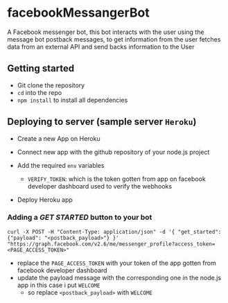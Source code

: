 # facebookMessangerBot
A Facebook messenger bot, this bot interacts with the user using the message bot postback messages, to get information from the user fetches data from an external API and send backs information to the User

## Getting started

- Git clone the repository 
- `cd` into the repo
- `npm install` to install all dependencies

## Deploying to server (sample server `Heroku`)

- Create a new App on Heroku
- Connect new app with the github repository of your node.js project
- Add the required `env` variables
  - `VERIFY_TOKEN`: which is the token gotten from app on facebook developer dashboard used to verify the webhooks
  
- Deploy Heroku app

### Adding a *GET STARTED* button to your bot

`curl -X POST -H "Content-Type: application/json" -d '{
  "get_started": {"payload": "<postback_payload>"}
}' "https://graph.facebook.com/v2.6/me/messenger_profile?access_token=<PAGE_ACCESS_TOKEN>"
`
- replace the `PAGE_ACCESS_TOKEN` with your token of the app gotten from facebook developer dashboard
- update the payload message with the corresponding one in the node.js app in this case i put `WELCOME`
  - so replace `<postback_payload>` with `WELCOME`
